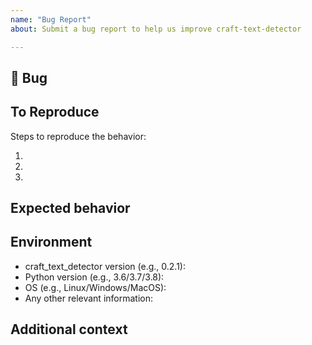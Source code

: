 ```yaml
---
name: "Bug Report"
about: Submit a bug report to help us improve craft-text-detector

---
```


## 🐛 Bug

<!-- A clear and concise description of what the bug is. -->

## To Reproduce

Steps to reproduce the behavior:

1.
1.
1.

<!-- If you have a code sample, error messages, stack traces, please provide it here as well -->

## Expected behavior

<!-- A clear and concise description of what you expected to happen. -->

## Environment

 - craft_text_detector version (e.g., 0.2.1):
 - Python version (e.g., 3.6/3.7/3.8):
 - OS (e.g., Linux/Windows/MacOS):
 - Any other relevant information:

## Additional context

<!-- Add any other context about the problem here. -->
